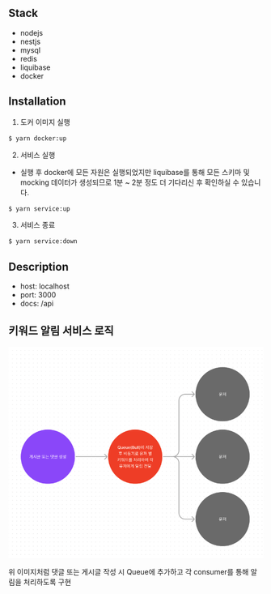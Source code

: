 ## Stack
- nodejs
- nestjs
- mysql
- redis
- liquibase
- docker

## Installation
1. 도커 이미지 실행
```bash
$ yarn docker:up
```

2. 서비스 실행
- 실행 후 docker에 모든 자원은 실행되었지만 liquibase를 통해 모든 스키마 및 mocking 데이터가 생성되므로 1분 ~ 2분 정도 더 기다리신 후 확인하실 수 있습니다.
```bash
$ yarn service:up
```

3. 서비스 종료
```bash
$ yarn service:down
```

## Description
- host: localhost
- port: 3000
- docs: /api

## 키워드 알림 서비스 로직
![](./images/readme-image-01.png)

위 이미지처럼 댓글 또는 게시글 작성 시 Queue에 추가하고
각 consumer를 통해 알림을 처리하도록 구현
